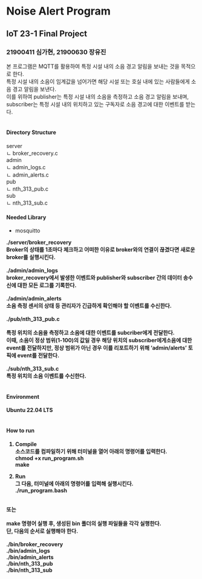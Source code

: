 # Noise Alert Program

## IoT 23-1 Final Project
### 21900411 심가현, 21900630 장유진

본 프로그램은 MQTT를 활용하여 특정 시설 내의 소음 경고 알림을 보내는 것을 목적으로 한다. <br/>
특정 시설 내의 소음이 임계값을 넘어가면 해당 시설 또는 호실 내에 있는 사람들에게 소음 경고 알림을 보낸다. <br/>
이를 위하여 publisher는 특정 시설 내의 소음을 측정하고 소음 경고 알림을 보내며, subscriber는 특정 시설 내의 위치하고 있는 구독자로 소음 경고에 대한 이벤트를 받는다. <br/>
<br/>
#### Directory Structure
server<br/>
ㄴ broker_recovery.c<br/>
admin<br/>
ㄴ admin_logs.c<br/>
ㄴ admin_alerts.c<br/>
pub<br/>
ㄴ nth_313_pub.c<br/>
sub<br/>
ㄴ nth_313_sub.c<br/>

#### Needed Library
* mosquitto

<b/>./server/broker_recovery<br/>
Broker의 상태를 1초마다 체크하고 어떠한 이유로 broker와의 연결이 끊겼다면 새로운 broker를 실행시킨다.<br/>
<br/>
<b/>./admin/admin_logs<br/>
broker_recovery에서 발생한 이벤트와 publisher와 subscriber 간의 데이터 송수신에 대한 모든 로그를 기록한다.<br/>
<br/>
<b/>./admin/admin_alerts<br/>
소음 측정 센서의 상태 등 관리자가 긴급하게 확인해야 할 이벤트를 수신한다.<br/>
<br/>
<b/>./pub/nth_313_pub.c<br/><br/>
특정 위치의 소음을 측정하고 소음에 대한 이벤트를 subcriber에게 전달한다. <br/>
이때, 소음이 정상 범위(1-100)의 값일 경우 해당 위치의 subscriber에게소음에 대한 event를 전달하지만, 정상 범위가 아닌 경우 이를 리포트하기 위해 ‘admin/alerts’ 토픽에 event를 전달한다.<br/>
<br/>
<b/>./sub/nth_313_sub.c<br/>
특정 위치의 소음 이벤트를 수신한다. <br/>
<br/>

#### Environment
Ubuntu 22.04 LTS <br/>
<br/>

#### How to run
1. Compile<br/>
소스코드를 컴파일하기 위해 터미널을 열어 아래의 명령어를 입력한다.<br/>
chmod +x run_program.sh<br/>
make<br/>

2. Run<br/>
그 다음, 터미널에 아래의 명령어를 입력해 실행시킨다.<br/>
./run_program.bash<br/>
<br/>
또는<br/>
<br/>
make 명령어 실행 후, 생성된 bin 폴더의 실행 파일들을 각각 실행한다.<br/>
단, 다음의 순서로 실행해야 한다.<br/>
<br/>
./bin/broker_recovery<br/>
./bin/admin_logs<br/>
./bin/admin_alerts<br/>
./bin/nth_313_pub<br/>
./bin/nth_313_sub<br/>
